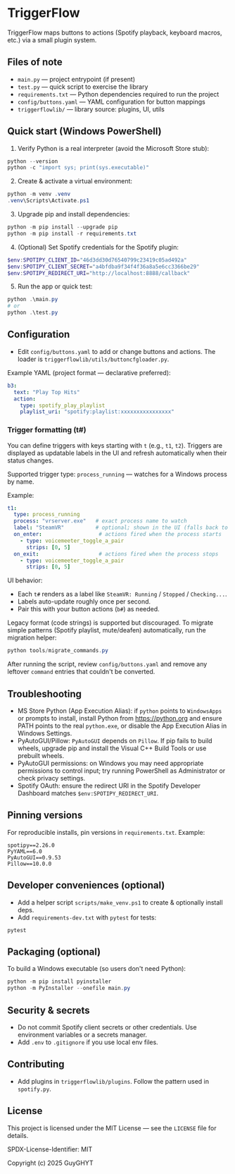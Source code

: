 # TriggerFlow

TriggerFlow maps buttons to actions (Spotify playback, keyboard macros, etc.) via a small plugin system.

## Files of note
- `main.py` — project entrypoint (if present)
- `test.py` — quick script to exercise the library
- `requirements.txt` — Python dependencies required to run the project
- `config/buttons.yaml` — YAML configuration for button mappings
- `triggerflowlib/` — library source: plugins, UI, utils

## Quick start (Windows PowerShell)

1. Verify Python is a real interpreter (avoid the Microsoft Store stub):
```powershell
python --version
python -c "import sys; print(sys.executable)"
```

2. Create & activate a virtual environment:
```powershell
python -m venv .venv
.venv\Scripts\Activate.ps1
```

3. Upgrade pip and install dependencies:
```powershell
python -m pip install --upgrade pip
python -m pip install -r requirements.txt
```

4. (Optional) Set Spotify credentials for the Spotify plugin:
```powershell
$env:SPOTIPY_CLIENT_ID="46d3dd30d76540799c23419c05ad492a"
$env:SPOTIPY_CLIENT_SECRET="a4bfdba9f34f4f36a8a5e6cc3366be29"
$env:SPOTIPY_REDIRECT_URI="http://localhost:8888/callback"
```

5. Run the app or quick test:
```powershell
python .\main.py
# or
python .\test.py
```

## Configuration
- Edit `config/buttons.yaml` to add or change buttons and actions. The loader is `triggerflowlib/utils/buttoncfgloader.py`.

Example YAML (project format — declarative preferred):
```yaml
b3:
  text: "Play Top Hits"
  action:
    type: spotify_play_playlist
    playlist_uri: "spotify:playlist:xxxxxxxxxxxxxxxx"
```

### Trigger formatting (t#)

You can define triggers with keys starting with `t` (e.g., `t1`, `t2`). Triggers are displayed as updatable labels in the UI and refresh automatically when their status changes.

Supported trigger type: `process_running` — watches for a Windows process by name.

Example:

```yaml
t1:
  type: process_running
  process: "vrserver.exe"   # exact process name to watch
  label: "SteamVR"          # optional; shown in the UI (falls back to process)
  on_enter:                  # actions fired when the process starts
    - type: voicemeeter_toggle_a_pair
      strips: [0, 5]
  on_exit:                   # actions fired when the process stops
    - type: voicemeeter_toggle_a_pair
      strips: [0, 5]
```

UI behavior:
- Each `t#` renders as a label like `SteamVR: Running` / `Stopped` / `Checking...`.
- Labels auto-update roughly once per second.
- Pair this with your button actions (`b#`) as needed.

Legacy format (code strings) is supported but discouraged. To migrate simple patterns (Spotify playlist, mute/deafen) automatically, run the migration helper:

```powershell
python tools/migrate_commands.py
```

After running the script, review `config/buttons.yaml` and remove any leftover `command` entries that couldn't be converted.

## Troubleshooting
- MS Store Python (App Execution Alias): if `python` points to `WindowsApps` or prompts to install, install Python from https://python.org and ensure PATH points to the real `python.exe`, or disable the App Execution Alias in Windows Settings.
- PyAutoGUI/Pillow: `PyAutoGUI` depends on `Pillow`. If pip fails to build wheels, upgrade pip and install the Visual C++ Build Tools or use prebuilt wheels.
- PyAutoGUI permissions: on Windows you may need appropriate permissions to control input; try running PowerShell as Administrator or check privacy settings.
- Spotify OAuth: ensure the redirect URI in the Spotify Developer Dashboard matches `$env:SPOTIPY_REDIRECT_URI`.

## Pinning versions
For reproducible installs, pin versions in `requirements.txt`. Example:
```
spotipy==2.26.0
PyYAML==6.0
PyAutoGUI==0.9.53
Pillow==10.0.0
```

## Developer conveniences (optional)
- Add a helper script `scripts/make_venv.ps1` to create & optionally install deps.
- Add `requirements-dev.txt` with `pytest` for tests:
```
pytest
```

## Packaging (optional)
To build a Windows executable (so users don't need Python):
```powershell
python -m pip install pyinstaller
python -m PyInstaller --onefile main.py
```

## Security & secrets
- Do not commit Spotify client secrets or other credentials. Use environment variables or a secrets manager.
- Add `.env` to `.gitignore` if you use local env files.

## Contributing
- Add plugins in `triggerflowlib/plugins`. Follow the pattern used in `spotify.py`.

## License
This project is licensed under the MIT License — see the `LICENSE` file for details.

SPDX-License-Identifier: MIT

Copyright (c) 2025 GuyGHYT
